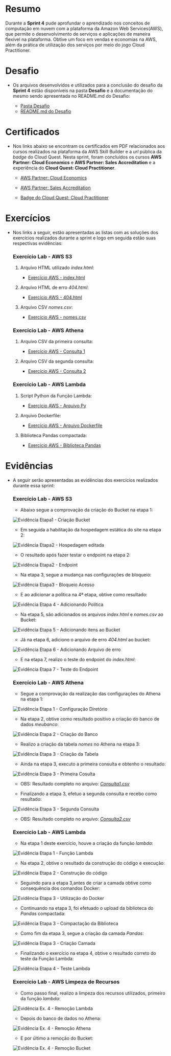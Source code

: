 # Resumo
Durante a **Sprint 4** pude aprofundar o aprendizado nos conceitos de computação em nuvem com a plataforma da Amazon Web Services(AWS), que permite o desenvolvimento de serviços e aplicações de maneira flexível na plataforma. Obtive um foco em vendas e economias na AWS, além da prática de utilização dos serviços por meio do jogo Cloud Practitioner.  

# Desafio
* Os arquivos desenvolvidos e utilizados para a conclusão do desafio da **Sprint 4** estão disponíveis na pasta **Desafio**  e a documentação do mesmo sendo apresentada no README.md do Desafio:
    
    * [Pasta Desafio](./Desafio/)
    * [README.md do Desafio](./Desafio/README.md)

# Certificados
* Nos links abaixo se encontram os certificados em PDF relacionados aos cursos realizados na plataforma da AWS Skill Builder e a *url* pública da *badge* do Cloud Quest. Nesta sprint, foram concluídos os cursos **AWS Partner: Cloud Economics** e **AWS Partner: Sales Accreditation** e a experiência do **Cloud Quest: Cloud Practitioner**.

    * [AWS Partner: Cloud Economics](./Certificados/AWS_CloudEconomics.pdf)

    * [AWS Partner: Sales Accreditation](./Certificados/AWS_SalesAccreditation.pdf)

    * [Badge do Cloud Quest: Cloud Practitioner](https://www.credly.com/badges/f61ee9ea-7be8-4acb-9a12-17584b4b659c/public_url)

# Exercícios
*  Nos links a seguir, estão apresentadas as listas com as soluções dos exercícios realizados durante a sprint e logo em seguida estão suas respectivas evidências:
    ### Exercício Lab - AWS S3
    1. Arquivo HTML utilizado *index.html*:

        * [Exercício AWS - index.html](./Exercicios/1-AWS_S3/Arquivos/index.html)

    2. Arquivo HTML de erro *404.html*:
        
        * [Exercício AWS - 404.html](./Exercicios/1-AWS_S3/Arquivos/404.html)

    3. Arquivo CSV *nomes.csv*:

        * [Exercício AWS - nomes.csv](./Exercicios/1-AWS_S3/Arquivos/dados/nomes.csv)

    ### Exercício Lab - AWS Athena
    
    1. Arquivo CSV da primeira consulta:
        
        * [Exercício AWS - Consulta 1](./Exercicios/2-AWS_Athena/Arquivos/Consulta1.csv)

    2. Arquivo CSV da segunda consulta:
        
        * [Exercício AWS - Consulta 2](./Exercicios/2-AWS_Athena/Arquivos/Consulta2.csv)

    ### Exercício Lab - AWS Lambda

    1. Script Python da Função Lambda:
        
        * [Exercício AWS - Arquivo Py](./Exercicios/3-AWS_Lambda/Arquivos/lambda_function.py)

    2. Arquivo Dockerfile:

        * [Exercício AWS - Arquivo Dockerfile](./Exercicios/3-AWS_Lambda/Arquivos/Dockerfile)

    3. Biblioteca Pandas compactada:

        * [Exercício AWS - Biblioteca Pandas](./Exercicios/3-AWS_Lambda/Arquivos/minha-camada-pandas.zip)



# Evidências
* A seguir serão apresentadas as evidências dos exercícios realizados durante essa sprint:

    ### Exercício Lab - AWS S3

    * Abaixo segue a comprovação da criação do Bucket na etapa 1:

    ![Evidência Etapa1 - Criação Bucket](./Exercicios/1-AWS_S3/Evidencias/etapa1_aws_s3.png)

    * Em seguida a habilitação da hospedagem estática do site na etapa 2:

    ![Evidência Etapa2 - Hospedagem editada](./Exercicios/1-AWS_S3/Evidencias/etapa2_aws_s3_estatico.png)

    * O resultado após fazer testar o endpoint na etapa 2:

    ![Evidência Etapa2 - Endpoint](./Exercicios/1-AWS_S3/Evidencias/etapa2_aws_s3_site.png)

    * Na etapa 3, segue a mudança nas configurações de bloqueio:

    ![Evidência Etapa3 - Bloqueio Acesso](./Exercicios/1-AWS_S3/Evidencias/etapa3_aws_s3.png)

    * E ao adicionar a política na 4ª etapa, obtive como  resultado:

    ![Evidência Etapa 4 - Adicionando Política](./Exercicios/1-AWS_S3/Evidencias/etapa4_aws_s3.png)

    * Na etapa 5, são adicionados os arquivos *index.html* e *nomes.csv* ao Bucket:

    ![Evidência Etapa 5 - Adicionando itens ao Bucket](./Exercicios/1-AWS_S3/Evidencias/etapa5_aws_s3.png)

    * Já na etapa 6, adiciono o arquivo de erro *404.html* ao bucket:

    ![Evidência Etapa 6 - Adicionando Arquivo de erro](./Exercicios/1-AWS_S3/Evidencias/etapa6_aws_s3.png)

    * E na etapa 7, realizo o teste do endpoint do *index.html*:

    ![Evidência Etapa 7 - Teste do Endpoint](./Exercicios/1-AWS_S3/Evidencias/etapa7_aws_s3.png)


    ### Exercício Lab - AWS Athena

    * Segue a comprovação da realização das configurações do Athena na etapa 1:

    ![Evidência Etapa 1 - Configuração Diretório](./Exercicios/2-AWS_Athena/Evidencias/etapa1_aws_athena.png)

    * Na etapa 2, obtive como resultado positivo a criação do banco de dados *meubanco*:

    ![Evidência Etapa 2 - Criação do Banco](./Exercicios/2-AWS_Athena/Evidencias/etapa2_aws_athena.png)

    * Realizo a criação da tabela *nomes* no Athena na etapa 3:

    ![Evidência Etapa 3 - Criação da Tabela](./Exercicios/2-AWS_Athena/Evidencias/etapa3_aws_athena_tabela.png)

    * Ainda na etapa 3, executo a primeira consulta e obtenho o  resultado:

    ![Evidência Etapa 3 - Primeira Cosulta](./Exercicios/2-AWS_Athena/Evidencias/etapa3_aws_athena_consulta1.png)

    * OBS: Resultado completo no arquivo: [*Consulta1.csv*](./Exercicios/2-AWS_Athena/Arquivos/Consulta1.csv)

    * Finalizando a etapa 3, efetuo a segunda consulta e recebo como resultado:

    ![Evidência Etapa 3 - Segunda Consulta](./Exercicios/2-AWS_Athena/Evidencias/etapa3_aws_athena_consulta2.png)

    * OBS: Resultado completo no arquivo: [*Consulta2.csv*](./Exercicios/2-AWS_Athena/Arquivos/Consulta2.csv)

    ### Exercício Lab - AWS Lambda

    * Na etapa 1 deste exercício, houve a criação da função *lambda*:

    ![Evidência Etapa 1 - Função Lambda](./Exercicios/3-AWS_Lambda/Evidencias/etapa1_aws_lambda.png)

    * Na etapa 2, obtive o resultado da construção do código e execução:

    ![Evidência Etapa 2 - Construção do código](./Exercicios/3-AWS_Lambda/Evidencias/etapa2_aws_lambda.png)

    * Seguindo para a etapa 3,antes de criar a camada obtive como consequência dos comandos Docker:

    ![Evidência Etapa 3 - Utilização do Docker](./Exercicios/3-AWS_Lambda/Evidencias/etapa3_aws_lambda_arquivos.png)

    * Continuando na etapa 3, foi efetuado o upload da biblioteca do *Pandas* compactada:

    ![Evidência Etapa 3 - Compactação da Biblioteca](./Exercicios/3-AWS_Lambda/Evidencias/etapa3_aws_lambda_upload.png)

    * Como fim da etapa 3, segue a criação da camada *Pandas*:

    ![Evidência Etapa 3 - Criação Camada](./Exercicios/3-AWS_Lambda/Evidencias/etapa3_aws_lambda_camada.png)

    * Finalizando o exercício na etapa 4, obtive o resultado correto do teste da Função Lambda:

    ![Evidência Etapa 4 - Teste Lambda](./Exercicios/3-AWS_Lambda/Evidencias/etapa4_aws_lambda.png)

    ### Exercício Lab - AWS Limpeza de Recursos

    * Como passo final, realizo a limpeza dos recursos utilizados, primeiro da função *lambda*:

    ![Evidência Ex. 4 - Remoção Lambda](./Exercicios/4-AWS_Limpeza_de_Recursos/Evidencias/aws_exclusao_lambda.png)

    * Depois do banco de dados no Athena:

    ![Evidência Ex. 4 - Remoção Athena](./Exercicios/4-AWS_Limpeza_de_Recursos/Evidencias/aws_exclusao_tabela.png)

    * E por último a remoção do Bucket:

    ![Evidência Ex. 4 - Remoção Bucket](./Exercicios/4-AWS_Limpeza_de_Recursos/Evidencias/aws_exclusao_bucket.png)